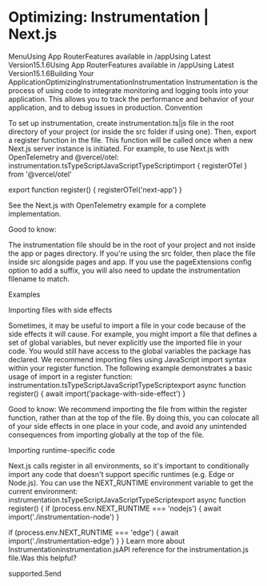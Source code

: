 # Optimizing: Instrumentation | Next.js

<p>MenuUsing App RouterFeatures available in /appUsing Latest Version15.1.6Using App RouterFeatures available in /appUsing Latest Version15.1.6Building Your ApplicationOptimizingInstrumentationInstrumentation
Instrumentation is the process of using code to integrate monitoring and logging tools into your application. This allows you to track the performance and behavior of your application, and to debug issues in production.
Convention</p>
<p>To set up instrumentation, create instrumentation.ts|js file in the root directory of your project (or inside the src folder if using one).
Then, export a register function in the file. This function will be called once when a new Next.js server instance is initiated.
For example, to use Next.js with OpenTelemetry and @vercel/otel:
instrumentation.tsTypeScriptJavaScriptTypeScriptimport { registerOTel } from '@vercel/otel'</p>
<p>export function register() {
registerOTel('next-app')
}</p>
<p>See the Next.js with OpenTelemetry example for a complete implementation.</p>
<p>Good to know:</p>
<p>The instrumentation file should be in the root of your project and not inside the app or pages directory. If you're using the src folder, then place the file inside src alongside pages and app.
If you use the pageExtensions config option to add a suffix, you will also need to update the instrumentation filename to match.</p>
<p>Examples</p>
<p>Importing files with side effects</p>
<p>Sometimes, it may be useful to import a file in your code because of the side effects it will cause. For example, you might import a file that defines a set of global variables, but never explicitly use the imported file in your code. You would still have access to the global variables the package has declared.
We recommend importing files using JavaScript import syntax within your register function. The following example demonstrates a basic usage of import in a register function:
instrumentation.tsTypeScriptJavaScriptTypeScriptexport async function register() {
await import('package-with-side-effect')
}</p>
<p>Good to know:
We recommend importing the file from within the register function, rather than at the top of the file. By doing this, you can colocate all of your side effects in one place in your code, and avoid any unintended consequences from importing globally at the top of the file.</p>
<p>Importing runtime-specific code</p>
<p>Next.js calls register in all environments, so it's important to conditionally import any code that doesn't support specific runtimes (e.g. Edge or Node.js). You can use the NEXT_RUNTIME environment variable to get the current environment:
instrumentation.tsTypeScriptJavaScriptTypeScriptexport async function register() {
if (process.env.NEXT_RUNTIME === 'nodejs') {
await import('./instrumentation-node')
}</p>
<p>if (process.env.NEXT_RUNTIME === 'edge') {
await import('./instrumentation-edge')
}
}
Learn more about Instrumentationinstrumentation.jsAPI reference for the instrumentation.js file.Was this helpful?</p>
<p>supported.Send</p>

